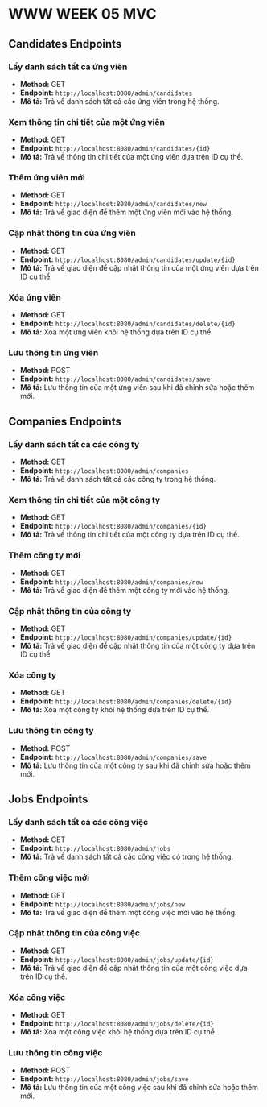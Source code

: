 # WWW WEEK 05 MVC

## Candidates Endpoints

### Lấy danh sách tất cả ứng viên

- **Method:** GET
- **Endpoint:** `http://localhost:8080/admin/candidates`
- **Mô tả:** Trả về danh sách tất cả các ứng viên trong hệ thống.

### Xem thông tin chi tiết của một ứng viên

- **Method:** GET
- **Endpoint:** `http://localhost:8080/admin/candidates/{id}`
- **Mô tả:** Trả về thông tin chi tiết của một ứng viên dựa trên ID cụ thể.

### Thêm ứng viên mới

- **Method:** GET
- **Endpoint:** `http://localhost:8080/admin/candidates/new`
- **Mô tả:** Trả về giao diện để thêm một ứng viên mới vào hệ thống.

### Cập nhật thông tin của ứng viên

- **Method:** GET
- **Endpoint:** `http://localhost:8080/admin/candidates/update/{id}`
- **Mô tả:** Trả về giao diện để cập nhật thông tin của một ứng viên dựa trên ID cụ thể.

### Xóa ứng viên

- **Method:** GET
- **Endpoint:** `http://localhost:8080/admin/candidates/delete/{id}`
- **Mô tả:** Xóa một ứng viên khỏi hệ thống dựa trên ID cụ thể.

### Lưu thông tin ứng viên

- **Method:** POST
- **Endpoint:** `http://localhost:8080/admin/candidates/save`
- **Mô tả:** Lưu thông tin của một ứng viên sau khi đã chỉnh sửa hoặc thêm mới.

## Companies Endpoints

### Lấy danh sách tất cả các công ty

- **Method:** GET
- **Endpoint:** `http://localhost:8080/admin/companies`
- **Mô tả:** Trả về danh sách tất cả các công ty trong hệ thống.

### Xem thông tin chi tiết của một công ty

- **Method:** GET
- **Endpoint:** `http://localhost:8080/admin/companies/{id}`
- **Mô tả:** Trả về thông tin chi tiết của một công ty dựa trên ID cụ thể.

### Thêm công ty mới

- **Method:** GET
- **Endpoint:** `http://localhost:8080/admin/companies/new`
- **Mô tả:** Trả về giao diện để thêm một công ty mới vào hệ thống.

### Cập nhật thông tin của công ty

- **Method:** GET
- **Endpoint:** `http://localhost:8080/admin/companies/update/{id}`
- **Mô tả:** Trả về giao diện để cập nhật thông tin của một công ty dựa trên ID cụ thể.

### Xóa công ty

- **Method:** GET
- **Endpoint:** `http://localhost:8080/admin/companies/delete/{id}`
- **Mô tả:** Xóa một công ty khỏi hệ thống dựa trên ID cụ thể.

### Lưu thông tin công ty

- **Method:** POST
- **Endpoint:** `http://localhost:8080/admin/companies/save`
- **Mô tả:** Lưu thông tin của một công ty sau khi đã chỉnh sửa hoặc thêm mới.

## Jobs Endpoints

### Lấy danh sách tất cả các công việc

- **Method:** GET
- **Endpoint:** `http://localhost:8080/admin/jobs`
- **Mô tả:** Trả về danh sách tất cả các công việc có trong hệ thống.

### Thêm công việc mới

- **Method:** GET
- **Endpoint:** `http://localhost:8080/admin/jobs/new`
- **Mô tả:** Trả về giao diện để thêm một công việc mới vào hệ thống.

### Cập nhật thông tin của công việc

- **Method:** GET
- **Endpoint:** `http://localhost:8080/admin/jobs/update/{id}`
- **Mô tả:** Trả về giao diện để cập nhật thông tin của một công việc dựa trên ID cụ thể.

### Xóa công việc

- **Method:** GET
- **Endpoint:** `http://localhost:8080/admin/jobs/delete/{id}`
- **Mô tả:** Xóa một công việc khỏi hệ thống dựa trên ID cụ thể.

### Lưu thông tin công việc

- **Method:** POST
- **Endpoint:** `http://localhost:8080/admin/jobs/save`
- **Mô tả:** Lưu thông tin của một công việc sau khi đã chỉnh sửa hoặc thêm mới.
